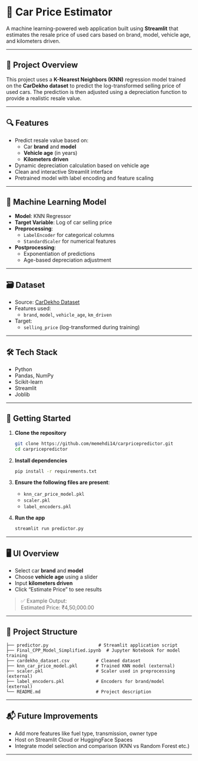 # 🚗 Car Price Estimator

A machine learning-powered web application built using **Streamlit** that estimates the resale price of used cars based on brand, model, vehicle age, and kilometers driven.

---

## 📌 Project Overview

This project uses a **K-Nearest Neighbors (KNN)** regression model trained on the **CarDekho dataset** to predict the log-transformed selling price of used cars. The prediction is then adjusted using a depreciation function to provide a realistic resale value.

---

## 🔍 Features

- Predict resale value based on:
  - Car **brand** and **model**
  - **Vehicle age** (in years)
  - **Kilometers driven**
- Dynamic depreciation calculation based on vehicle age
- Clean and interactive Streamlit interface
- Pretrained model with label encoding and feature scaling

---

## 🧠 Machine Learning Model

- **Model**: KNN Regressor
- **Target Variable**: Log of car selling price
- **Preprocessing**:
  - `LabelEncoder` for categorical columns
  - `StandardScaler` for numerical features
- **Postprocessing**:
  - Exponentiation of predictions
  - Age-based depreciation adjustment

---

## 🗃️ Dataset

- Source: [CarDekho Dataset](./cardekho_dataset.csv)
- Features used:
  - `brand`, `model`, `vehicle_age`, `km_driven`
- Target:
  - `selling_price` (log-transformed during training)

---

## 🛠️ Tech Stack

- Python
- Pandas, NumPy
- Scikit-learn
- Streamlit
- Joblib

---

## 🚀 Getting Started

1. **Clone the repository**
   ```bash
   git clone https://github.com/memehdi14/carpricepredictor.git
   cd carpricepredictor
   ```

2. **Install dependencies**
   ```bash
   pip install -r requirements.txt
   ```

3. **Ensure the following files are present**:
   - `knn_car_price_model.pkl`
   - `scaler.pkl`
   - `label_encoders.pkl`

4. **Run the app**
   ```bash
   streamlit run predictor.py
   ```

---

## 🖥️ UI Overview

- Select car **brand** and **model**
- Choose **vehicle age** using a slider
- Input **kilometers driven**
- Click “Estimate Price” to see results

> ✅ Example Output:  
> Estimated Price: ₹4,50,000.00

---

## 📂 Project Structure

```
├── predictor.py                   # Streamlit application script
├── Final_CPP_Model_Simplified.ipynb  # Jupyter Notebook for model training
├── cardekho_dataset.csv          # Cleaned dataset
├── knn_car_price_model.pkl       # Trained KNN model (external)
├── scaler.pkl                    # Scaler used in preprocessing (external)
├── label_encoders.pkl            # Encoders for brand/model (external)
└── README.md                     # Project description
```

---

## 📬 Future Improvements

- Add more features like fuel type, transmission, owner type
- Host on Streamlit Cloud or HuggingFace Spaces
- Integrate model selection and comparison (KNN vs Random Forest etc.)

---

